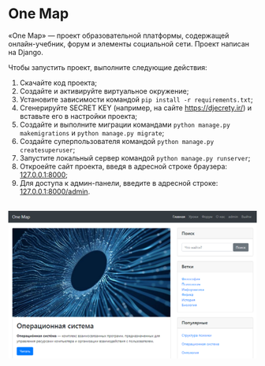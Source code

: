 # One Map 
«One Map» — проект образовательной платформы, содержащей онлайн-учебник, форум и элементы социальной сети. Проект написан на Django.

Чтобы запустить проект, выполните следующие действия:
1. Скачайте код проекта;
2. Создайте и активируйте виртуальное окружение;
3. Установите зависимости командой `pip install -r requirements.txt`;
4. Сгенерируйте SECRET KEY (например, на сайте https://djecrety.ir/) и вставьте его в настройки проекта;
5. Создайте и выполните миграции командами `python manage.py makemigrations` и `python manage.py migrate`;
6. Создайте суперпользователя командой `python manage.py createsuperuser`;
7. Запустите локальный сервер командой `python manage.py runserver`;
8. Откроейте сайт проекта, введя в адресной строке браузера: [127.0.0.1:8000](http://127.0.0.1:8000/);
12. Для доступа к админ-панели, введите в адресной строке: [127.0.0.1:8000/admin](http://127.0.0.1:8000/admin/).

<br>

<img width="800px" alt="printscreen" src="https://github.com/ivbuchin/one_map/blob/master/printscreen.png">
